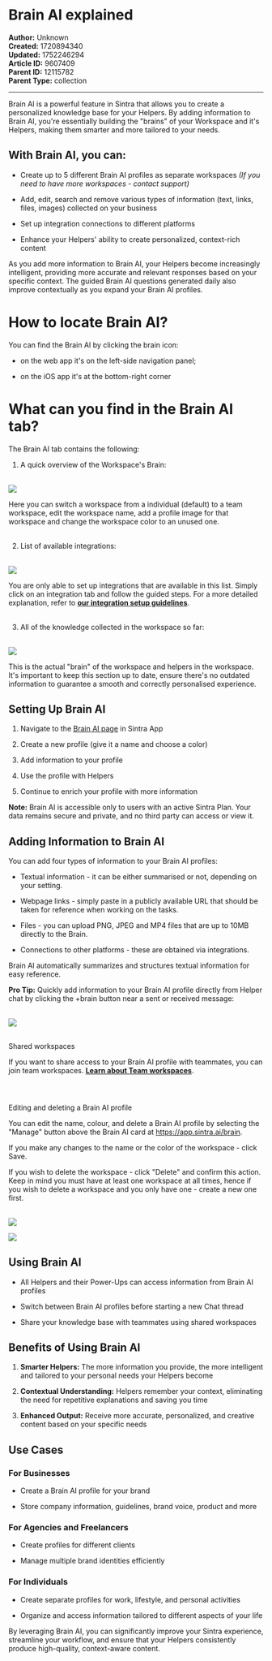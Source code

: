 # Brain AI explained

**Author:** Unknown  
**Created:** 1720894340  
**Updated:** 1752246294  
**Article ID:** 9607409  
**Parent ID:** 12115782  
**Parent Type:** collection  

---

Brain AI is a powerful feature in Sintra that allows you to create a personalized knowledge base for your Helpers. By adding information to Brain AI, you're essentially building the "brains" of your Workspace and it's Helpers, making them smarter and more tailored to your needs.

## **With Brain AI, you can:**

  * Create up to 5 different Brain AI profiles as separate workspaces _(If you need to have more workspaces - contact support)_

  * Add, edit, search and remove various types of information (text, links, files, images) collected on your business

  * Set up integration connections to different platforms

  * Enhance your Helpers' ability to create personalized, context-rich content




As you add more information to Brain AI, your Helpers become increasingly intelligent, providing more accurate and relevant responses based on your specific context. The guided Brain AI questions generated daily also improve contextually as you expand your Brain AI profiles.

# How to locate Brain AI?

You can find the Brain AI by clicking the brain icon:

  * on the web app it's on the left-side navigation panel;

  * on the iOS app it's at the bottom-right corner




# What can you find in the Brain AI tab?

The Brain AI tab contains the following:

  1. A quick overview of the Workspace's Brain:  
​

![](https://downloads.intercomcdn.com/i/o/s36tbegb/1615220719/0a6b6d9cfed87894af767ad3e1df/Screenshot+2025-07-11+at+17_35_58.png?expires=1754573400&signature=08003cf0cc5b363933a4f5c1168d5fd18a6dfc4cd0e2274ff904016b294e9112&req=dSYmE8t8nYZeUPMW1HO4zQNRCMC9JchUlBGJxlUmaoimO%2BS0z9xKs49m1DbU%0AxmfI%0A)

  
Here you can switch a workspace from a individual (default) to a team workspace, edit the workspace name, add a profile image for that workspace and change the workspace color to an unused one.  
​

  2. List of available integrations:  
​

![](https://downloads.intercomcdn.com/i/o/s36tbegb/1615220938/27b49ffa448966b68a3d6ad52e14/Screenshot+2025-07-11+at+17_36_12.png?expires=1754573400&signature=c1e5ac6377906049fe5284d55fa139ccf89d3cc4e8c3d4e30e927d346f206a62&req=dSYmE8t8nYhcUfMW1HO4zYwksfcTlQ7SJkFlL1nwjNQEhE5YrWWACG08avVH%0AkFM5%0A)

  
You are only able to set up integrations that are available in this list. Simply click on an integration tab and follow the guided steps. For a more detailed explanation, refer to **[our integration setup guidelines](https://help.sintra.ai/en/collections/11505269)**.  
​

  3. All of the knowledge collected in the workspace so far:  
​

![](https://downloads.intercomcdn.com/i/o/s36tbegb/1615234196/59971fbfacca12e39668c9b59f46/Screenshot+2025-07-11+at+17_37_20.png?expires=1754573400&signature=9fe8df0e8262aacf22cfde2e5547b228a79efb5967129f5b69fdea1b6ca2714f&req=dSYmE8t9mYBWX%2FMW1HO4za9KmxUbIF8qqUV%2F7dMlwiEq7KmRIokg05Bc8O0u%0A885T%0A)

This is the actual "brain" of the workspace and helpers in the workspace. It's important to keep this section up to date, ensure there's no outdated information to guarantee a smooth and correctly personalised experience. 




## Setting Up Brain AI

  1. Navigate to the [Brain AI page](https://app.sintra.ai/brain) in Sintra App

  2. Create a new profile (give it a name and choose a color)

  3. Add information to your profile

  4. Use the profile with Helpers

  5. Continue to enrich your profile with more information




**Note:** Brain AI is accessible only to users with an active Sintra Plan. Your data remains secure and private, and no third party can access or view it.

## Adding Information to Brain AI

You can add four types of information to your Brain AI profiles:

  * Textual information - it can be either summarised or not, depending on your setting.

  * Webpage links - simply paste in a publicly available URL that should be taken for reference when working on the tasks.

  * Files - you can upload PNG, JPEG and MP4 files that are up to 10MB directly to the Brain.

  * Connections to other platforms - these are obtained via integrations.




Brain AI automatically summarizes and structures textual information for easy reference.

**Pro Tip:** Quickly add information to your Brain AI profile directly from Helper chat by clicking the +brain button near a sent or received message:  
​

![](https://downloads.intercomcdn.com/i/o/s36tbegb/1615263374/66ba38cc36809436b0191482f0d5/Screenshot+2025-07-11+at+18_02_00.png?expires=1754573400&signature=0094b15b2ab6a0077fd14ae6e469acd5069115b5fee4204f598c1673855511ef&req=dSYmE8t4noJYXfMW1HO4zVW1OLDlsO7eEFCLUAu6jKP4xkODV8LXERdYfAkZ%0AyZJi%0A)

##   
Shared workspaces

If you want to share access to your Brain AI profile with teammates, you can join team workspaces. **[Learn about Team workspaces](https://help.sintra.ai/en/articles/10240543-team-workspaces)**.   
​

#   
Editing and deleting a Brain AI profile

You can edit the name, colour, and delete a Brain AI profile by selecting the "Manage" button above the Brain AI card at <https://app.sintra.ai/brain>.

If you make any changes to the name or the color of the workspace - click Save.

If you wish to delete the workspace - click "Delete" and confirm this action. Keep in mind you must have at least one workspace at all times, hence if you wish to delete a workspace and you only have one - create a new one first.  
​

![](https://downloads.intercomcdn.com/i/o/s36tbegb/1278442020/a9147b86154f31a040ebd9579766/image.png?expires=1754573400&signature=c1eb0a832524d232544e089d3d5585c5bb70cf0f4074f928a01b8865942cf6cb&req=dSIgHs16n4FdWfMW1HO4zcJO49HqtM2DVE9IniKL6mchelqbYzG%2BdKCa8x%2FB%0AiD0x%0A)

![](https://downloads.intercomcdn.com/i/o/s36tbegb/1278442774/273bd3b95322bdae3f77d4d98788/image.png?expires=1754573400&signature=61b40184c46fb7f4dc2edd9ded78e98b15b8986ef7a064bff9201212c65ea859&req=dSIgHs16n4ZYXfMW1HO4zYluZYRY6i9%2FsfFQEWxeg4ABe4SZkkt7tIMUqpvd%0A%2BAjV%0A)

## Using Brain AI

  * All Helpers and their Power-Ups can access information from Brain AI profiles

  * Switch between Brain AI profiles before starting a new Chat thread

  * Share your knowledge base with teammates using shared workspaces




## Benefits of Using Brain AI

  1. **Smarter Helpers:** The more information you provide, the more intelligent and tailored to your personal needs your Helpers become

  2. **Contextual Understanding:** Helpers remember your context, eliminating the need for repetitive explanations and saving you time

  3. **Enhanced Output:** Receive more accurate, personalized, and creative content based on your specific needs




## Use Cases

### For Businesses

  * Create a Brain AI profile for your brand

  * Store company information, guidelines, brand voice, product and more




### For Agencies and Freelancers

  * Create profiles for different clients

  * Manage multiple brand identities efficiently




### For Individuals

  * Create separate profiles for work, lifestyle, and personal activities

  * Organize and access information tailored to different aspects of your life




By leveraging Brain AI, you can significantly improve your Sintra experience, streamline your workflow, and ensure that your Helpers consistently produce high-quality, context-aware content.
